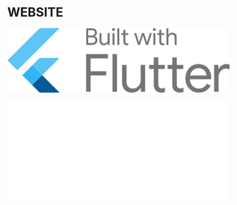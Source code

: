 # WEBSITE

![](/assets/images/BuiltWithFlutter.svg)

![](/assets/images/BuiltWithFirebaseKnockout.svg)
